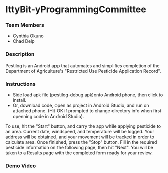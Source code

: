 # IttyBit-yProgrammingCommittee

<a name="team-members"></a><h3>Team Members</h3>
* Cynthia Okuno
* Chad Delp

<a name="description"></a><h3>Description</h3>
Pestilog is an Android app that automates and simplifies completion of the Department of Agriculture's "Restricted Use Pesticide Application Record".

<a name="instructions"></a><h3>Instructions</h3>
* Side load apk file (pestilog-debug.apk)onto Android phone, then click to install.
* Or, download code, open as project in Android Studio, and run on attached phone. (Hit OK if prompted to change directory info when first openning code in Android Studio).

To use, hit the "Start" button, and carry the app while applying pesticide to an area. Current date, windspeed, and temperature will be logged. Your address will be obtained, and your movement will be tracked in order to calculate area. Once finished, press the "Stop" button. Fill in the required pesticide information on the following page, then hit "Next". You will be taken to a Results page with the completed form ready for your review.

<a name="demo-video"></a><h3>Demo Video</h3>
<insert link>

